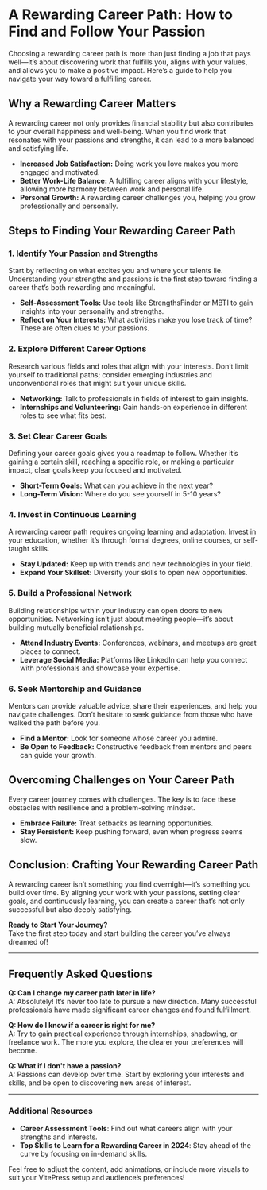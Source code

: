 # A Rewarding Career Path: How to Find and Follow Your Passion

Choosing a rewarding career path is more than just finding a job that pays well—it’s about discovering work that fulfills you, aligns with your values, and allows you to make a positive impact. Here’s a guide to help you navigate your way toward a fulfilling career.

<!-- ![Rewarding Career Path](./images/rewarding-career-path.png) -->

## Why a Rewarding Career Matters

A rewarding career not only provides financial stability but also contributes to your overall happiness and well-being. When you find work that resonates with your passions and strengths, it can lead to a more balanced and satisfying life.

- **Increased Job Satisfaction:** Doing work you love makes you more engaged and motivated.
- **Better Work-Life Balance:** A fulfilling career aligns with your lifestyle, allowing more harmony between work and personal life.
- **Personal Growth:** A rewarding career challenges you, helping you grow professionally and personally.

<CareerPathAnimation />

## Steps to Finding Your Rewarding Career Path

### 1. Identify Your Passion and Strengths

Start by reflecting on what excites you and where your talents lie. Understanding your strengths and passions is the first step toward finding a career that’s both rewarding and meaningful.

- **Self-Assessment Tools:** Use tools like StrengthsFinder or MBTI to gain insights into your personality and strengths.
- **Reflect on Your Interests:** What activities make you lose track of time? These are often clues to your passions.

<!-- ![Identify Your Passion](./images/identify-your-passion.png) -->

### 2. Explore Different Career Options

Research various fields and roles that align with your interests. Don’t limit yourself to traditional paths; consider emerging industries and unconventional roles that might suit your unique skills.

- **Networking:** Talk to professionals in fields of interest to gain insights.
- **Internships and Volunteering:** Gain hands-on experience in different roles to see what fits best.

<ExploreCareerOptionsAnimation />

### 3. Set Clear Career Goals

Defining your career goals gives you a roadmap to follow. Whether it’s gaining a certain skill, reaching a specific role, or making a particular impact, clear goals keep you focused and motivated.

- **Short-Term Goals:** What can you achieve in the next year?
- **Long-Term Vision:** Where do you see yourself in 5-10 years?

<!-- ![Career Goals](./images/career-goals.png) -->

### 4. Invest in Continuous Learning

A rewarding career path requires ongoing learning and adaptation. Invest in your education, whether it’s through formal degrees, online courses, or self-taught skills.

- **Stay Updated:** Keep up with trends and new technologies in your field.
- **Expand Your Skillset:** Diversify your skills to open new opportunities.

<ContinuousLearningAnimation />

### 5. Build a Professional Network

Building relationships within your industry can open doors to new opportunities. Networking isn’t just about meeting people—it’s about building mutually beneficial relationships.

- **Attend Industry Events:** Conferences, webinars, and meetups are great places to connect.
- **Leverage Social Media:** Platforms like LinkedIn can help you connect with professionals and showcase your expertise.

<!-- ![Networking](./images/networking.png) -->

### 6. Seek Mentorship and Guidance

Mentors can provide valuable advice, share their experiences, and help you navigate challenges. Don’t hesitate to seek guidance from those who have walked the path before you.

- **Find a Mentor:** Look for someone whose career you admire.
- **Be Open to Feedback:** Constructive feedback from mentors and peers can guide your growth.

<MentorshipAnimation />

## Overcoming Challenges on Your Career Path

Every career journey comes with challenges. The key is to face these obstacles with resilience and a problem-solving mindset.

- **Embrace Failure:** Treat setbacks as learning opportunities.
- **Stay Persistent:** Keep pushing forward, even when progress seems slow.

## Conclusion: Crafting Your Rewarding Career Path

A rewarding career isn’t something you find overnight—it’s something you build over time. By aligning your work with your passions, setting clear goals, and continuously learning, you can create a career that’s not only successful but also deeply satisfying.

**Ready to Start Your Journey?**  
Take the first step today and start building the career you’ve always dreamed of!

<!-- ![Start Your Career Journey](./images/start-career-journey.png) -->

---

## Frequently Asked Questions

**Q: Can I change my career path later in life?**  
A: Absolutely! It’s never too late to pursue a new direction. Many successful professionals have made significant career changes and found fulfillment.

**Q: How do I know if a career is right for me?**  
A: Try to gain practical experience through internships, shadowing, or freelance work. The more you explore, the clearer your preferences will become.

**Q: What if I don't have a passion?**  
A: Passions can develop over time. Start by exploring your interests and skills, and be open to discovering new areas of interest.

---

### Additional Resources

- **Career Assessment Tools**: Find out what careers align with your strengths and interests.
- **Top Skills to Learn for a Rewarding Career in 2024**: Stay ahead of the curve by focusing on in-demand skills.

Feel free to adjust the content, add animations, or include more visuals to suit your VitePress setup and audience’s preferences!

